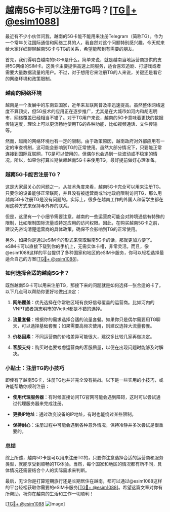 # 越南5G卡可以注册TG吗？[[TG💪+ @esim1088](https://t.me/s/esim1088)]

最近有不少小伙伴问我，越南的5G卡能不能用来注册Telegram（简称TG）。作为一个常年关注国际通信和网络工具的人，我自然对这个问题特别感兴趣。今天就来给大家详细聊聊越南5G卡与TG的关系，希望能帮到有需要的朋友。

首先，我们得明白越南的5G卡是什么。简单来说，就是越南当地运营商提供的支持5G网络的SIM卡。这类卡主要提供高速上网服务，适合喜欢追剧、打游戏或者需要大量数据流量的用户。不过，对于想用它来注册TG的人来说，关键还是看它的网络环境和政策限制。

### 越南的网络环境

越南是一个发展中的东南亚国家，近年来互联网普及率迅速提高。虽然整体网络速度不算顶尖，但5G技术的应用正在逐步推广，尤其是在大城市如河内和胡志明市，网络覆盖已经相当不错了。对于TG用户来说，越南的5G卡意味着更快的数据传输速度，理论上可以更流畅地使用TG的各种功能，比如视频通话、文件传输等。

然而，越南的网络环境也有一定的限制。由于政策原因，越南政府对外部应用有一定的审查机制，这可能会影响到TG的正常使用。虽然大部分情况下，只要能正常连接到国际互联网，TG是可以使用的，但偶尔也会遇到一些波动或不稳定的情况。所以，如果你打算长期依赖越南5G卡来使用TG，最好提前做好心理准备。

### 越南5G卡能否注册TG？

这是大家最关心的问题之一。从技术角度来看，越南5G卡完全可以用来注册TG。只要你的设备能够正常联网，并且没有被运营商或当地政府限制访问TG，那么用越南5G卡注册TG是没有问题的。实际上，很多在越南工作的外国人和留学生都在用这种方式来保持与外界的联系。

但是，这里有一个小细节需要注意。越南的一些运营商可能会对跨境通信有特殊的限制，比如限制国际流量或特定应用的访问权限。因此，在购买越南5G卡之前，建议先咨询清楚运营商的具体政策，确保不会影响到TG的正常使用。

另外，如果你是通过eSIM卡的形式来获取越南5G卡的话，那就更加方便了。eSIM卡可以直接下载到你的手机上，无需实体卡槽，非常灵活。而且，像@esim1088这样的平台提供了多种国家和地区的eSIM卡服务，你可以轻松选择最适合自己的方案[[TG💪+ @esim1088](https://t.me/s/esim1088)]。

### 如何选择合适的越南5G卡？

既然越南5G卡可以用来注册TG，那接下来的问题就是如何选择一张合适的卡了。以下几点可以帮助你更好地做出决定：

1. **网络覆盖**：优先选择在你常驻区域有良好信号覆盖的运营商。比如河内的VNPT或者胡志明市的Viettel都是不错的选择。
   
2. **流量套餐**：根据你的需求选择合适的流量套餐。如果你只是偶尔需要用TG聊天，可以选择基础套餐；如果需要高频次使用，则建议选择大流量套餐。

3. **价格因素**：不同运营商的价格差异可能很大，建议多比较几家再做决定。

4. **客服支持**：购买时也要考虑运营商的客服质量，以便在出现问题时能够及时解决。

### 小贴士：注册TG的小技巧

即使有了越南5G卡，注册TG也并非完全没有挑战。以下是一些实用的小技巧，或许能帮助你顺利注册：

- **使用代理服务器**：有时候直接访问TG官网可能会遇到障碍，这时可以尝试通过代理服务器来完成注册。
  
- **更换IP地址**：通过改变设备的IP地址，有时也能绕过某些限制。

- **保持耐心**：注册过程中可能会遇到各种意外情况，保持冷静并多次尝试是很重要的。

### 总结

综上所述，越南5G卡是可以用来注册TG的，只要你注意选择合适的运营商和服务类型，就能享受到顺畅的TG体验。当然，每个国家和地区的情况都有所不同，具体情况还需要结合个人的实际需求来判断。

最后，无论你是打算短期旅行还是长期居住在越南，都可以通过@esim1088这样的平台轻松获取你需要的eSIM卡服务[[TG💪+ @esim1088](https://t.me/s/esim1088)]。希望这篇文章对你有所帮助，祝你在越南的生活和工作一切顺利！

[[TG💪+ @esim1088](https://t.me/s/esim1088) ![Image](https://i.postimg.cc/4NQfJmqS/Snipaste-2025-05-13-00-14-12.png)]